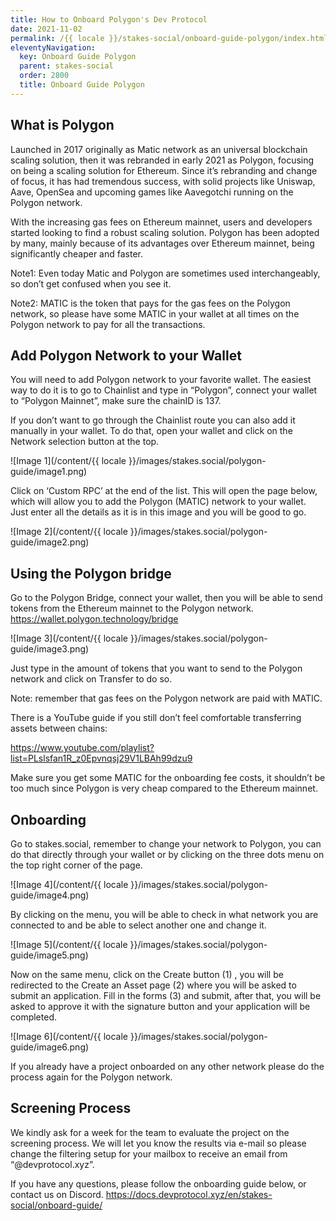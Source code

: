 ```yaml
---
title: How to Onboard Polygon's Dev Protocol
date: 2021-11-02
permalink: /{{ locale }}/stakes-social/onboard-guide-polygon/index.html
eleventyNavigation:
  key: Onboard Guide Polygon
  parent: stakes-social
  order: 2800
  title: Onboard Guide Polygon
---
```


## What is Polygon

Launched in 2017 originally as Matic network as an universal blockchain scaling solution, then it was rebranded in early 2021 as Polygon, focusing on being a scaling solution for Ethereum. Since it’s rebranding and change of focus, it has had tremendous success, with solid projects like Uniswap, Aave, OpenSea and upcoming games like Aavegotchi running on the Polygon network.

With the increasing gas fees on Ethereum mainnet, users and developers started looking to find a robust scaling solution. Polygon has been adopted by many, mainly because of its advantages over Ethereum mainnet, being significantly cheaper and faster.

Note1: Even today Matic and Polygon are sometimes used interchangeably, so don’t get confused when you see it. 

Note2: MATIC is the token that pays for the gas fees on the Polygon network, so please have some MATIC in your wallet at all times on the Polygon network to pay for all the transactions.

## Add Polygon Network to your Wallet

You will need to add Polygon network to your favorite wallet. The easiest way to do it is to go to 
Chainlist and type in “Polygon”, connect your wallet to “Polygon Mainnet”, make sure the chainID is 137. 

If you don’t want to go through the Chainlist route you can also add it manually in your wallet. To do that, open your wallet and click on the Network selection button at the top.

![Image 1](/content/{{ locale }}/images/stakes.social/polygon-guide/image1.png)

Click on ‘Custom RPC’ at the end of the list. This will open the page below, which will allow you to add the Polygon (MATIC) network to your wallet. Just enter all the details as it is in this image and you will be good to go.

![Image 2](/content/{{ locale }}/images/stakes.social/polygon-guide/image2.png)

## Using the Polygon bridge

Go to the Polygon Bridge, connect your wallet, then you will be able to send tokens from the Ethereum mainnet to the Polygon network.
https://wallet.polygon.technology/bridge

![Image 3](/content/{{ locale }}/images/stakes.social/polygon-guide/image3.png)

Just type in the amount of tokens that you want to send to the Polygon network and click on Transfer to do so.

Note: remember that gas fees on the Polygon network are paid with MATIC.

There is a YouTube guide if you still don’t feel comfortable transferring assets between chains:

https://www.youtube.com/playlist?list=PLslsfan1R_z0Epvnqsj29V1LBAh99dzu9

Make sure you get some MATIC for the onboarding fee costs, it shouldn’t be too much since Polygon is very cheap compared to the Ethereum mainnet.

## Onboarding

Go to stakes.social, remember to change your network to Polygon, you can do that directly through your wallet or by clicking on the three dots menu on the top right corner of the page.

![Image 4](/content/{{ locale }}/images/stakes.social/polygon-guide/image4.png)

By clicking on the menu, you will be able to check in what network you are connected to and be able to select another one and change it.

![Image 5](/content/{{ locale }}/images/stakes.social/polygon-guide/image5.png)

Now on the same menu, click on the Create button (1) , you will be redirected to the Create an Asset page (2) where you will be asked to submit an application. Fill in the forms (3) and submit, after that, you will be asked to approve it with the signature button and your application will be completed.

![Image 6](/content/{{ locale }}/images/stakes.social/polygon-guide/image6.png)

If you already have a project onboarded on any other network please do the process again for the Polygon network.

## Screening Process

We kindly ask for a week for the team to evaluate the project on the screening process. We will let you know the results via e-mail so please change the filtering setup for your mailbox to receive an email from “@devprotocol.xyz”.

If you have any questions, please follow the onboarding guide below, or contact us on Discord.
https://docs.devprotocol.xyz/en/stakes-social/onboard-guide/



